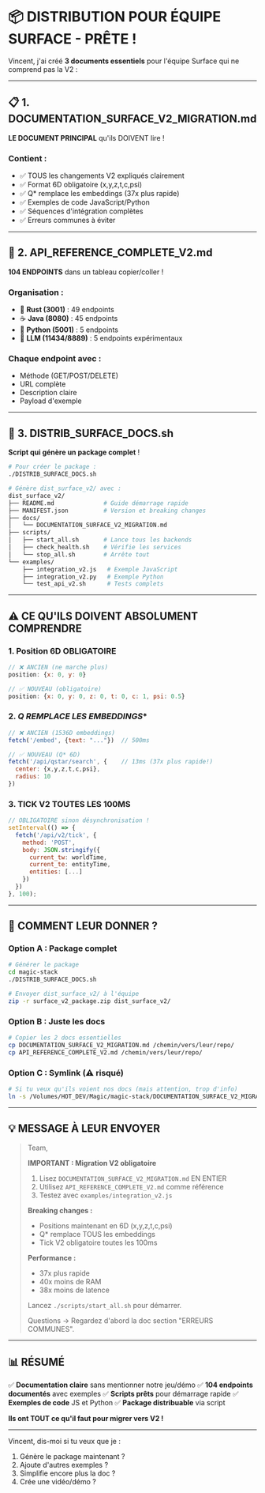 # 📦 DISTRIBUTION POUR ÉQUIPE SURFACE - PRÊTE !

Vincent, j'ai créé **3 documents essentiels** pour l'équipe Surface qui ne comprend pas la V2 :

---

## 📋 **1. DOCUMENTATION_SURFACE_V2_MIGRATION.md**
**LE DOCUMENT PRINCIPAL** qu'ils DOIVENT lire !

### Contient :
- ✅ TOUS les changements V2 expliqués clairement
- ✅ Format 6D obligatoire (x,y,z,t,c,psi)
- ✅ Q* remplace les embeddings (37x plus rapide)
- ✅ Exemples de code JavaScript/Python
- ✅ Séquences d'intégration complètes
- ✅ Erreurs communes à éviter

---

## 📡 **2. API_REFERENCE_COMPLETE_V2.md**
**104 ENDPOINTS** dans un tableau copier/coller !

### Organisation :
- 🦀 **Rust (3001)** : 49 endpoints
- ☕ **Java (8080)** : 45 endpoints
- 🐍 **Python (5001)** : 5 endpoints
- 🤖 **LLM (11434/8889)** : 5 endpoints expérimentaux

### Chaque endpoint avec :
- Méthode (GET/POST/DELETE)
- URL complète
- Description claire
- Payload d'exemple

---

## 🚀 **3. DISTRIB_SURFACE_DOCS.sh**
**Script qui génère un package complet** !

```bash
# Pour créer le package :
./DISTRIB_SURFACE_DOCS.sh

# Génère dist_surface_v2/ avec :
dist_surface_v2/
├── README.md              # Guide démarrage rapide
├── MANIFEST.json          # Version et breaking changes
├── docs/
│   └── DOCUMENTATION_SURFACE_V2_MIGRATION.md
├── scripts/
│   ├── start_all.sh       # Lance tous les backends
│   ├── check_health.sh    # Vérifie les services
│   └── stop_all.sh        # Arrête tout
└── examples/
    ├── integration_v2.js   # Exemple JavaScript
    ├── integration_v2.py   # Exemple Python
    └── test_api_v2.sh      # Tests complets
```

---

## ⚠️ **CE QU'ILS DOIVENT ABSOLUMENT COMPRENDRE**

### 1. **Position 6D OBLIGATOIRE**
```javascript
// ❌ ANCIEN (ne marche plus)
position: {x: 0, y: 0}

// ✅ NOUVEAU (obligatoire)
position: {x: 0, y: 0, z: 0, t: 0, c: 1, psi: 0.5}
```

### 2. **Q* REMPLACE LES EMBEDDINGS**
```javascript
// ❌ ANCIEN (1536D embeddings)
fetch('/embed', {text: "..."})  // 500ms

// ✅ NOUVEAU (Q* 6D)
fetch('/api/qstar/search', {    // 13ms (37x plus rapide!)
  center: {x,y,z,t,c,psi},
  radius: 10
})
```

### 3. **TICK V2 TOUTES LES 100MS**
```javascript
// OBLIGATOIRE sinon désynchronisation !
setInterval(() => {
  fetch('/api/v2/tick', {
    method: 'POST',
    body: JSON.stringify({
      current_tw: worldTime,
      current_te: entityTime,
      entities: [...]
    })
  })
}, 100);
```

---

## 🎯 **COMMENT LEUR DONNER ?**

### Option A : Package complet
```bash
# Générer le package
cd magic-stack
./DISTRIB_SURFACE_DOCS.sh

# Envoyer dist_surface_v2/ à l'équipe
zip -r surface_v2_package.zip dist_surface_v2/
```

### Option B : Juste les docs
```bash
# Copier les 2 docs essentielles
cp DOCUMENTATION_SURFACE_V2_MIGRATION.md /chemin/vers/leur/repo/
cp API_REFERENCE_COMPLETE_V2.md /chemin/vers/leur/repo/
```

### Option C : Symlink (⚠️ risqué)
```bash
# Si tu veux qu'ils voient nos docs (mais attention, trop d'info)
ln -s /Volumes/HOT_DEV/Magic/magic-stack/DOCUMENTATION_SURFACE_V2_MIGRATION.md /leur/repo/
```

---

## 💡 **MESSAGE À LEUR ENVOYER**

> Team,
> 
> **IMPORTANT : Migration V2 obligatoire**
> 
> 1. Lisez `DOCUMENTATION_SURFACE_V2_MIGRATION.md` EN ENTIER
> 2. Utilisez `API_REFERENCE_COMPLETE_V2.md` comme référence
> 3. Testez avec `examples/integration_v2.js`
> 
> **Breaking changes :**
> - Positions maintenant en 6D (x,y,z,t,c,psi)
> - Q* remplace TOUS les embeddings
> - Tick V2 obligatoire toutes les 100ms
> 
> **Performance :**
> - 37x plus rapide
> - 40x moins de RAM
> - 38x moins de latence
> 
> Lancez `./scripts/start_all.sh` pour démarrer.
> 
> Questions → Regardez d'abord la doc section "ERREURS COMMUNES".

---

## 📊 **RÉSUMÉ**

✅ **Documentation claire** sans mentionner notre jeu/démo
✅ **104 endpoints documentés** avec exemples
✅ **Scripts prêts** pour démarrage rapide
✅ **Exemples de code** JS et Python
✅ **Package distribuable** via script

**Ils ont TOUT ce qu'il faut pour migrer vers V2 !**

---

Vincent, dis-moi si tu veux que je :
1. Génère le package maintenant ?
2. Ajoute d'autres exemples ?
3. Simplifie encore plus la doc ?
4. Crée une vidéo/démo ?
